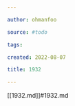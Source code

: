 ```yaml
---

author: ohmanfoo

source: #todo

tags: 

created: 2022-08-07

title: 1932

---
```

[[1932.md]]#1932.md